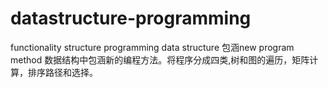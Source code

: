 # datastructure-programming
functionality structure programming
     data structure 包涵new program method
     数据结构中包涵新的编程方法。将程序分成四类,树和图的遍历，矩阵计算，排序路径和选择。

